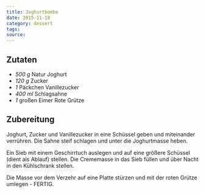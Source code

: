 ```yaml
---
title: Joghurtbombe
date: 2015-11-18
category: dessert
tags: 
source: 
---
```

## Zutaten
- *500 g* Natur Joghurt
- *120 g* Zucker
- *1*  Päckchen Vanillezucker
- *400 ml*  Schlagsahne
- *1* großen Eimer Rote Grütze

## Zubereitung
Joghurt, Zucker und Vanillezucker in eine Schüssel geben und miteinander verrühren. Die Sahne steif schlagen und unter die Joghurtmasse heben. 

Ein Sieb mit einem Geschirrtuch auslegen und auf eine größere Schüssel (dient als Ablauf) stellen. Die Crememasse in das Sieb füllen und über Nacht in den Kühlschrank stellen. 

Die Masse vor dem Verzehr auf eine Platte stürzen und mit der roten Grütze umlegen - FERTIG.